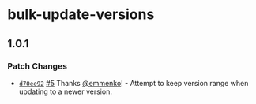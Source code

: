 # bulk-update-versions

## 1.0.1
### Patch Changes



- [`d70ee92`](https://github.com/emmenko/bulk-update-versions/commit/d70ee923dac77e33a6c722ab1edf477fcd899e20) [#5](https://github.com/emmenko/bulk-update-versions/pull/5) Thanks [@emmenko](https://github.com/emmenko)! - Attempt to keep version range when updating to a newer version.
